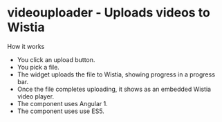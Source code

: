 # videouploader - Uploads videos to Wistia

How it works

* You click an upload button.
* You pick a file.
* The widget uploads the file to Wistia, showing progress in a progress bar.
* Once the file completes uploading, it shows as an embedded Wistia video player.
* The component uses Angular 1.
* The component uses use ES5.

